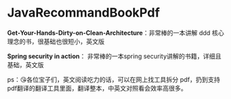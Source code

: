 # JavaRecommandBookPdf

**Get-Your-Hands-Dirty-on-Clean-Architecture**：非常棒的一本讲解 ddd 核心理念的书，很基础也很短小，英文版

**Spring security in action**： 非常棒的一本spring security讲解的书籍，详细且基础，英文版

ps：😘各位宝子们，英文阅读吃力的话，可以在网上找工具拆分 pdf，扔到支持pdf翻译的翻译工具里面，翻译整本，中英文对照看会效率高很多。
